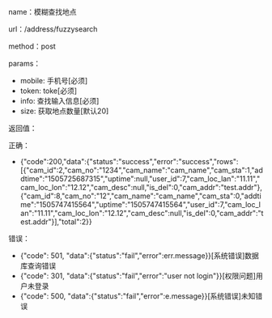 name：模糊查找地点

url：/address/fuzzysearch

method：post

params：

* mobile: 手机号[必须]
* token: toke[必须]
* info: 查找输入信息[必须]
* size: 获取地点数量[默认20]

返回值：

正确：

* {"code":200,"data":{"status":"success","error":"success","rows":[{"cam_id":2,"cam_no":"1234","cam_name":"cam_name","cam_sta":1,"addtime":"1505725687315","uptime":null,"user_id":7,"cam_loc_lan":"11.11","cam_loc_lon":"12.12","cam_desc":null,"is_del":0,"cam_addr":"test.addr"},{"cam_id":8,"cam_no":"12","cam_name":"cam_name","cam_sta":0,"addtime":"1505747415564","uptime":"1505747415564","user_id":7,"cam_loc_lan":"11.11","cam_loc_lon":"12.12","cam_desc":null,"is_del":0,"cam_addr":"test.addr"}],"total":2}}

错误：

* {"code": 501, "data":{"status":"fail","error":err.message}}[系统错误]数据库查询错误
* {"code": 301, "data":{"status":"fail","error":"user not login"}}[权限问题]用户未登录
* {"code": 500, "data":{"status":"fail","error":e.message}}[系统错误]未知错误
